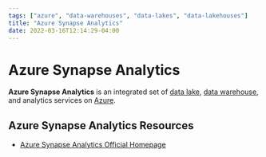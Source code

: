 ```yaml
---
tags: ["azure", "data-warehouses", "data-lakes", "data-lakehouses"]
title: "Azure Synapse Analytics"
date: 2022-03-16T12:14:29-04:00
---
```


# Azure Synapse Analytics

**Azure Synapse Analytics** is an integrated set of [data lake](data-lakes.md), [data warehouse](data-warehouses.md), and analytics services on [Azure](azure.md).

<!-- 
Synapse Workspace / Studio ?

Storage:
	* Data Lake Gen2
  
Compute:
	* Dedicated SQL Pools
	* Serverless SQL
	* Apache Spark Pools

Ingestion:
	* Synapse Pipelines
	* Mapping Data Flows

Overall platform:
	* Monitoring
	* Management
	* Security (integrated with active directory)
-->

## Azure Synapse Analytics Resources

* [Azure Synapse Analytics Official Homepage](https://azure.microsoft.com/en-us/services/synapse-analytics/)
